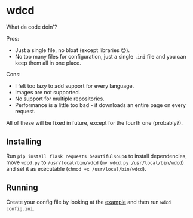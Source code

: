 # wdcd
What da code doin'?

Pros:
* Just a single file, no bloat (except libraries :blush:).
* No too many files for configuration, just a single `.ini` file and you can keep them all in one place.

Cons:
* I felt too lazy to add support for every language.
* Images are not supported.
* No support for multiple repositories.
* Performance is a little too bad - it downloads an entire page on every request.

All of these will be fixed in future, except for the fourth one (probably?).

## Installing
Run `pip install flask requests beautifulsoup4` to install dependencies, move `wdcd.py` to `/usr/local/bin/wdcd` (`mv wdcd.py /usr/local/bin/wdcd`) and set it as executable (`chmod +x /usr/local/bin/wdcd`).

## Running
Create your config file by looking at the [example](config.ini) and then run `wdcd config.ini`.
